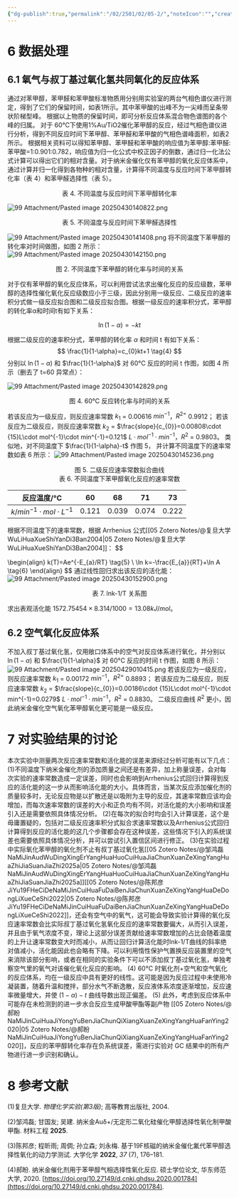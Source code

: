 ```yaml
---
{"dg-publish":true,"permalink":"/02/2501/02/05-2/","noteIcon":"","created":"2025-04-28T22:54","updated":"2025-07-01T13:38"}
---
```


# 6 数据处理
## 6.1 氧气与叔丁基过氧化氢共同氧化的反应体系
通过对苯甲醇，苯甲醛和苯甲酸标准物质用分别用实验室的两台气相色谱仪进行测定，得到了它们的保留时间，如表1所示。其中苯甲酸的出峰不为一尖峰而呈条带状阶梯型峰。
根据以上物质的保留时间，即可分析反应体系混合物色谱图的各个峰的归属。
对于 60℃下使用1%Au/TiO2催化苯甲醇的反应，经过气相色谱仪进行分析，得到不同反应时间下苯甲醇、苯甲醛和苯甲酸的气相色谱峰面积，如表2所示。
根据相关资料可以得知苯甲醇、苯甲醛和苯甲酸的响应值为苯甲醇:苯甲醛:苯甲酸=1:0.901:0.782，响应值为归一化公式中校正因子的倒数，通过归一化法公式计算可以得出它们的相对含量。对于纳米金催化仅有苯甲醇的氧化反应体系中，通过计算并归一化得到各物种的相对含量，计算得不同温度与反应时间下苯甲醇转化率（表 4）和苯甲醛选择性（表 5）。
<center>表 4. 不同温度与反应时间下苯甲醇转化率</center>

![99 Attachment/Pasted image 20250430140822.png](/img/user/99%20Attachment/Pasted%20image%2020250430140822.png)
<center>表 5. 不同温度与反应时间下苯甲醛选择性</center>

![99 Attachment/Pasted image 20250430141408.png](/img/user/99%20Attachment/Pasted%20image%2020250430141408.png)
将不同温度下苯甲醇的转化率对时间做图，如图 2 所示：
![99 Attachment/Pasted image 20250430142150.png](/img/user/99%20Attachment/Pasted%20image%2020250430142150.png)
<center>图 2. 不同温度下苯甲醇的转化率与时间的关系</center>

对于仅有苯甲醇的氧化反应体系，可以利用尝试法求出催化反应的反应级数，苯甲醇的选择性催化氧化反应级数应小于三级，因此分别用一级反应、二级反应的速率积分式做一级反应拟合图和二级反应拟合图。根据一级反应的速率积分式，苯甲醇的转化率α和时间t有如下关系：

$$\ln(1-\alpha)=-kt \tag{3} $$

根据二级反应的速率积分式，苯甲醇的转化率 $\alpha$ 和时间 t 有如下关系：
$$
\frac{1}{1-\alpha}=c_{0}kt+1 \tag{4} $$
分别以 $\ln(1-\alpha)$ 和 $\frac{1}{1-\alpha}$ 对 60°C 反应的时间 t 作图，如图 4 所示（删去了 t=60 异常点）：

![99 Attachment/Pasted image 20250430142829.png](/img/user/99%20Attachment/Pasted%20image%2020250430142829.png)

<center>图 4. 60°C 反应转化率与时间的关系</center>

若该反应为一级反应，则反应速率常数 $k_{1}$ = 0.00616 $min^{-1}$，$R^{2=}$ 0.9912；
若该反应为二级反应，则反应速率常数 $k_{2}$ = $\frac{slope}{c_{0}}=0.00808\cdot {15}L\cdot mol^{-1}\cdot min^{-1}=0.121$ $L\cdot mol^{-1}\cdot min^{-1}$，$R^{2}$ = 0.9803。
类似地，对不同温度下 $\frac{1}{1-\alpha}-t$ 作图 5， 并计算不同温度下的速率常数如表 6 所示：
![99 Attachment/Pasted image 20250430145236.png](/img/user/99%20Attachment/Pasted%20image%2020250430145236.png)
<center>图 5. 二级反应速率常数拟合曲线 </center>
<center>表 6. 不同温度下苯甲醇氧化反应的速率常数</center>

| 反应温度/°C                           | 60    | 68    | 71    | 73    |
| --------------------------------- | ----- | ----- | ----- | ----- |
| $k/min^{-1}\cdot mol\cdot L^{-1}$ | 0.121 | 0.039 | 0.074 | 0.222 |
根据不同温度下的速率常数，根据 Arrhenius 公式[[05 Zotero Notes/@复旦大学WuLiHuaXueShiYanDi3Ban2004\|05 Zotero Notes/@复旦大学WuLiHuaXueShiYanDi3Ban2004]]：
$$

\begin{align}
k(T)=Ae^{-E_{a}/RT} \tag{5} \\
\ln k=-\frac{E_{a}}{RT}+\ln A \tag{6}
\end{align}
$$
通过线性回归求出该反应的活化能：
![99 Attachment/Pasted image 20250430152900.png](/img/user/99%20Attachment/Pasted%20image%2020250430152900.png)

<center>表 7. lnk-1/T 关系图</center>

求出表观活化能 $1572.75454\times8.314/1000=13.08kJ/mol$。
## 6.2 空气氧化反应体系
不加入叔丁基过氧化氢，仅用敞口体系中的空气对反应体系进行氧化，并分别以 $\ln(1-\alpha)$ 和 $\frac{1}{1-\alpha}$ 对 60°C 反应的时间 t 作图，如图 8 所示：
![99 Attachment/Pasted image 20250429010415.png](/img/user/99%20Attachment/Pasted%20image%2020250429010415.png)
若该反应为一级反应，则反应速率常数 $k_{1}$ = 0.00172 $min^{-1}$，$R^{2=}$ 0.8893；
若该反应为二级反应，则反应速率常数 $k_{2}$ = $\frac{slope}{c_{0}}=0.00186\cdot {15}L\cdot mol^{-1}\cdot min^{-1}=0.0279$ $L\cdot mol^{-1}\cdot min^{-1}$，$R^{2}$ = 0.8830。
二级反应曲线 $R^{2}$ 更小，因此纳米金催化空气氧化苯甲醇氧化更可能是一级反应。

# 7 对实验结果的讨论
本次实验中测量两次反应速率常数和活化能的误差来源经过分析可能有以下几点：
(1)不同温度下纳米金催化剂的添加质量之间还是有差异，加上称量误差，会对每次实验的速率常数造成一定误差，同时也会影响到Arrhenius公式回归计算得到反应的活化能的这一步从而影响活化能的大小。具体而言，当某次反应添加催化剂的质量较多时，无论反应物是以扩散还是以吸附为主导的反应，其速率常数应该均会增加，而每次速率常数的误差的大小和正负均有不同，对活化能的大小影响和误差引入还是需要依照具体情况分析。
(2)在每次的拟合时均会引入计算误差，这个是毋庸置疑的，包括对二级反应速率积分式拟合求速率常数以及Arrhenius公式回归计算得到反应的活化能的这几个步骤都会存在这种误差，这些情况下引入的系统误差也需要依照具体情况分析，并可以尝试引入置信区间进行修正。
(3)在实验过程中实际氧化苯甲醇的氧化剂不止有叔丁基过氧化氢[[05 Zotero Notes/@邹鸿磊NaMiJinAudWuDingXingErYangHuaHuoCuiHuaJiaChunXuanZeXingYangHuaZhiJiaSuanJiaZhi2025a\|05 Zotero Notes/@邹鸿磊NaMiJinAudWuDingXingErYangHuaHuoCuiHuaJiaChunXuanZeXingYangHuaZhiJiaSuanJiaZhi2025a]][[05 Zotero Notes/@陈邦彦JiYu19FHeCiDeNaMiJinCuiHuaFuDaiBenJiaChunXuanZeXingYangHuaDeDongLiXueCeShi2022\|05 Zotero Notes/@陈邦彦JiYu19FHeCiDeNaMiJinCuiHuaFuDaiBenJiaChunXuanZeXingYangHuaDeDongLiXueCeShi2022]]，还会有空气中的氧气，这可能会导致实验计算得的氧化反应速率常数会比实际叔丁基过氧化氢氧化反应的速率常数要偏大，从而引入误差，并且由于氧气浓度不变，理论上这部分误差贡献给速率常数增加的占比会随着温度的上升让速率常数变大时而减小，从而让回归计算活化能时lnk-1/T曲线的斜率绝对值减小，活化能因此也会略有下降。可以利用惰性保护气置换反应装置里的空气来消除该部分影响，或者在相同的实验条件下可以不添加叔丁基过氧化氢，单独考察空气里的氧气对该催化氧化反应的影响。
(4) 60°C 时氧化剂+空气和空气氧化的反应体系，均在一级反应中具有更好的线性。这可能是因为反应过程中未使用冷凝装置，随着升温和搅拌，部分水气不断逸散，反应液体系浓度逐渐增加，反应速率微量增大，并使 $(1-\alpha)-t$ 曲线导数出现正偏差。
(5) 此外，考虑到反应体系中可能存在未检测到的进一步水合反应生成甲酸甲酯等副产物 [[05 Zotero Notes/@郝盼NaMiJinCuiHuaJiYongYuBenJiaChunQiXiangXuanZeXingYangHuaFanYing2020\|05 Zotero Notes/@郝盼NaMiJinCuiHuaJiYongYuBenJiaChunQiXiangXuanZeXingYangHuaFanYing2020]]，反应的苯甲醇转化率存在负系统误差，需进行实验对 GC 结果中的所有产物进行进一步识别和确认。

# 8 参考文献
(1)复旦大学. _物理化学实验(第3版)_; 高等教育出版社, 2004.

(2)邹鸿磊; 甘国友; 吴建. 纳米金Auδ+/无定形二氧化硅催化甲醇选择性氧化制甲酸甲酯. 材料工程 **2025**.

(3)陈邦彦; 程昕雨; 周倜; 孙立森; 刘永梅. 基于19F核磁的纳米金催化氟代苯甲醇选择性氧化的动力学测试. 大学化学 **2022**, _37_ (7), 176–181.

(4)郝盼. 纳米金催化剂用于苯甲醇气相选择性氧化反应. 硕士学位论文, 华东师范大学, 2020. [https://doi.org/10.27149/d.cnki.ghdsu.2020.001784](https://doi.org/10.27149/d.cnki.ghdsu.2020.001784).
